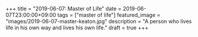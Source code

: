 +++
title =  "2019-06-07: Master of Life"
date = 2019-06-07T23:00:00+09:00
tags = ["master of life"]
featured_image = "images/2019-06-07-master-keaton.jpg"
description = "A person who lives life in his own way and lives his own life."
draft = true
+++
